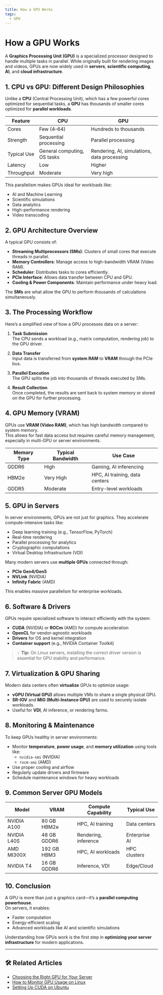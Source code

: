 ```yaml
---
title: How a GPU Works
tags:
  - GPU
---
```


# How a GPU Works

A **Graphics Processing Unit (GPU)** is a specialized processor designed to handle multiple tasks in parallel. While originally built for rendering images and videos, GPUs are now widely used in **servers**, **scientific computing**, **AI**, and **cloud infrastructure**.

## 1. CPU vs GPU: Different Design Philosophies

Unlike a **CPU** (Central Processing Unit), which has a few powerful cores optimized for sequential tasks, a **GPU** has thousands of smaller cores optimized for **parallel workloads**.

| Feature              | CPU                              | GPU                                          |
|-----------------------|------------------------------------|----------------------------------------------|
| Cores                 | Few (4–64)                        | Hundreds to thousands                        |
| Strength              | Sequential processing             | Parallel processing                          |
| Typical Use           | General computing, OS tasks       | Rendering, AI, simulations, data processing  |
| Latency               | Low                               | Higher                                       |
| Throughput            | Moderate                          | Very high                                   |

This parallelism makes GPUs ideal for workloads like:
- AI and Machine Learning
- Scientific simulations
- Data analytics
- High-performance rendering
- Video transcoding

## 2. GPU Architecture Overview

A typical GPU consists of:

- **Streaming Multiprocessors (SMs)**: Clusters of small cores that execute threads in parallel.
- **Memory Controllers**: Manage access to high-bandwidth VRAM (Video RAM).
- **Scheduler**: Distributes tasks to cores efficiently.
- **PCIe Interface**: Allows data transfer between CPU and GPU.
- **Cooling & Power Components**: Maintain performance under heavy load.

The **SMs** are what allow the GPU to perform thousands of calculations simultaneously.

## 3. The Processing Workflow

Here’s a simplified view of how a GPU processes data on a server:

1. **Task Submission**  
   The CPU sends a workload (e.g., matrix computation, rendering job) to the GPU driver.

2. **Data Transfer**  
   Input data is transferred from **system RAM** to **VRAM** through the PCIe bus.

3. **Parallel Execution**  
   The GPU splits the job into thousands of threads executed by SMs.

4. **Result Collection**  
   Once completed, the results are sent back to system memory or stored on the GPU for further processing.

## 4. GPU Memory (VRAM)

GPUs use **VRAM (Video RAM)**, which has high bandwidth compared to system memory.  
This allows for fast data access but requires careful memory management, especially in multi-GPU or server environments.

| Memory Type | Typical Bandwidth | Use Case                             |
|-------------|-------------------|----------------------------------------|
| GDDR6       | High              | Gaming, AI inferencing                 |
| HBM2e       | Very High         | HPC, AI training, data centers         |
| GDDR5       | Moderate          | Entry-level workloads                  |

## 5. GPU in Servers

In server environments, GPUs are not just for graphics. They accelerate compute-intensive tasks like:

- Deep learning training (e.g., TensorFlow, PyTorch)
- Real-time rendering
- Parallel processing for analytics
- Cryptographic computations
- Virtual Desktop Infrastructure (VDI)

Many modern servers use **multiple GPUs** connected through:
- **PCIe Gen4/Gen5**
- **NVLink** (NVIDIA)
- **Infinity Fabric** (AMD)

This enables massive parallelism for enterprise workloads.

## 6. Software & Drivers

GPUs require specialized software to interact efficiently with the system:

- **CUDA** (NVIDIA) or **ROCm** (AMD) for compute acceleration
- **OpenCL** for vendor-agnostic workloads
- **Drivers** for OS and kernel integration
- **Container support** (e.g., NVIDIA Container Toolkit)

> 💡 **Tip:** On Linux servers, installing the correct driver version is essential for GPU stability and performance.

## 7. Virtualization & GPU Sharing

Modern data centers often **virtualize** GPUs to optimize usage:

- **vGPU (Virtual GPU)** allows multiple VMs to share a single physical GPU.
- **SR-IOV** and **MIG (Multi-Instance GPU)** are used to securely isolate workloads.
- Useful for **VDI**, AI inference, or rendering farms.

## 8. Monitoring & Maintenance

To keep GPUs healthy in server environments:

- Monitor **temperature**, **power usage**, and **memory utilization** using tools like:
  - `nvidia-smi` (NVIDIA)
  - `rocm-smi` (AMD)
- Use proper cooling and airflow
- Regularly update drivers and firmware
- Schedule maintenance windows for heavy workloads

## 9. Common Server GPU Models

| Model                | VRAM | Compute Capability | Typical Use                |
|-----------------------|------|---------------------|-----------------------------|
| NVIDIA A100           | 80 GB HBM2e | HPC, AI training       | Data centers |
| NVIDIA L40S           | 48 GB GDDR6 | Rendering, inference    | Enterprise AI |
| AMD MI300X            | 192 GB HBM3 | HPC, AI workloads       | HPC clusters |
| NVIDIA T4             | 16 GB GDDR6 | Inference, VDI          | Edge/Cloud  |

## 10. Conclusion

A GPU is more than just a graphics card—it’s a **parallel computing powerhouse**.  
On servers, it enables:
- Faster computation
- Energy-efficient scaling
- Advanced workloads like AI and scientific simulations

Understanding how GPUs work is the first step in **optimizing your server infrastructure** for modern applications.

---

## 🛠️ Related Articles

- [Choosing the Right GPU for Your Server](choosing-gpu.md)  
- [How to Monitor GPU Usage on Linux](gpu-monitoring.md)  
- [Setting Up CUDA on Ubuntu](cuda-setup.md)
